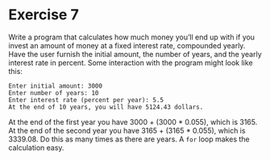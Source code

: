 # Exercise 7

Write a program that calculates how much money you’ll end up with if you invest an amount of money at a fixed interest rate, compounded yearly. Have the user furnish the initial amount, the number of years, and the yearly interest rate in percent. Some interaction with the program might look like this:

	Enter initial amount: 3000
	Enter number of years: 10
	Enter interest rate (percent per year): 5.5
	At the end of 10 years, you will have 5124.43 dollars.

At the end of the first year you have 3000 + (3000 * 0.055), which is 3165. At the end of the second year you have 3165 + (3165 * 0.055), which is 3339.08. Do this as many times as there are years. A `for` loop makes the calculation easy.